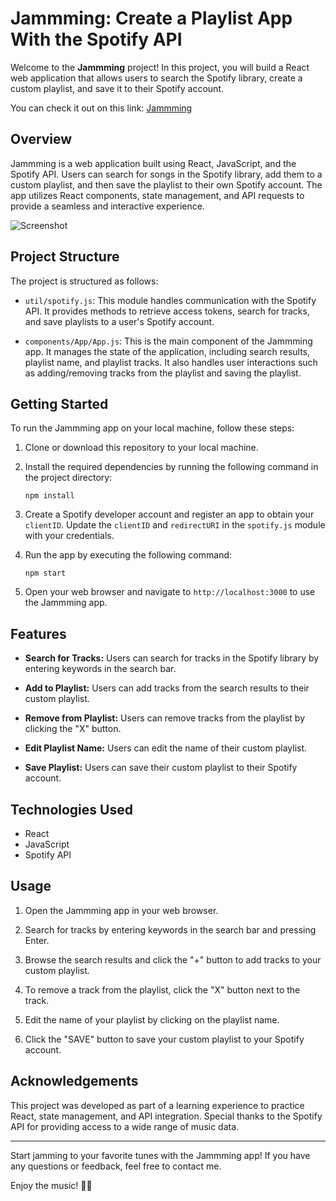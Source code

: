 # Jammming: Create a Playlist App With the Spotify API 

Welcome to the **Jammming** project! In this project, you will build a React web application that allows users to search the Spotify library, create a custom playlist, and save it to their Spotify account.

You can check it out on this link: [Jammming](https://jamming-with-spotify-10gjn1xyr-potzarellamozarella.vercel.app/) 

## Overview

Jammming is a web application built using React, JavaScript, and the Spotify API. Users can search for songs in the Spotify library, add them to a custom playlist, and then save the playlist to their own Spotify account. The app utilizes React components, state management, and API requests to provide a seamless and interactive experience.

![Screenshot](public/public/Jammming.png)

## Project Structure

The project is structured as follows:

- `util/spotify.js`: This module handles communication with the Spotify API. It provides methods to retrieve access tokens, search for tracks, and save playlists to a user's Spotify account.

- `components/App/App.js`: This is the main component of the Jammming app. It manages the state of the application, including search results, playlist name, and playlist tracks. It also handles user interactions such as adding/removing tracks from the playlist and saving the playlist.

## Getting Started

To run the Jammming app on your local machine, follow these steps:

1. Clone or download this repository to your local machine.

2. Install the required dependencies by running the following command in the project directory:
   ```
   npm install
   ```

3. Create a Spotify developer account and register an app to obtain your `clientID`. Update the `clientID` and `redirectURI` in the `spotify.js` module with your credentials.

4. Run the app by executing the following command:
   ```
   npm start
   ```

5. Open your web browser and navigate to `http://localhost:3000` to use the Jammming app.

## Features

- **Search for Tracks:** Users can search for tracks in the Spotify library by entering keywords in the search bar.

- **Add to Playlist:** Users can add tracks from the search results to their custom playlist.

- **Remove from Playlist:** Users can remove tracks from the playlist by clicking the "X" button.

- **Edit Playlist Name:** Users can edit the name of their custom playlist.

- **Save Playlist:** Users can save their custom playlist to their Spotify account.

## Technologies Used

- React
- JavaScript
- Spotify API

## Usage

1. Open the Jammming app in your web browser.

2. Search for tracks by entering keywords in the search bar and pressing Enter.

3. Browse the search results and click the "+" button to add tracks to your custom playlist.

4. To remove a track from the playlist, click the "X" button next to the track.

5. Edit the name of your playlist by clicking on the playlist name.

6. Click the "SAVE" button to save your custom playlist to your Spotify account.

## Acknowledgements

This project was developed as part of a learning experience to practice React, state management, and API integration. Special thanks to the Spotify API for providing access to a wide range of music data.

---

Start jamming to your favorite tunes with the Jammming app! If you have any questions or feedback, feel free to contact me.

Enjoy the music! 🎵🎶
